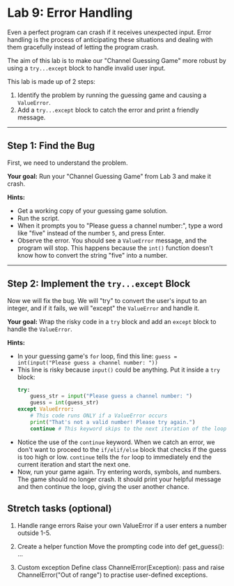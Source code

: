 # Lab 9: Error Handling

Even a perfect program can crash if it receives unexpected input. Error handling is the process of anticipating these situations and dealing with them gracefully instead of letting the program crash.

The aim of this lab is to make our "Channel Guessing Game" more robust by using a `try...except` block to handle invalid user input.

This lab is made up of 2 steps:

1.  Identify the problem by running the guessing game and causing a `ValueError`.
2.  Add a `try...except` block to catch the error and print a friendly message.

---

## Step 1: Find the Bug

First, we need to understand the problem.

**Your goal:** Run your "Channel Guessing Game" from Lab 3 and make it crash.

**Hints:**

- Get a working copy of your guessing game solution.
- Run the script.
- When it prompts you to "Please guess a channel number:", type a word like "five" instead of the number `5`, and press Enter.
- Observe the error. You should see a `ValueError` message, and the program will stop. This happens because the `int()` function doesn't know how to convert the string "five" into a number.

---

## Step 2: Implement the `try...except` Block

Now we will fix the bug. We will "try" to convert the user's input to an integer, and if it fails, we will "except" the `ValueError` and handle it.

**Your goal:** Wrap the risky code in a `try` block and add an `except` block to handle the `ValueError`.

**Hints:**

- In your guessing game's `for` loop, find this line:
  `guess = int(input("Please guess a channel number: "))`
- This line is risky because `input()` could be anything. Put it inside a `try` block:
  ```python
  try:
      guess_str = input("Please guess a channel number: ")
      guess = int(guess_str)
  except ValueError:
      # This code runs ONLY if a ValueError occurs
      print("That's not a valid number! Please try again.")
      continue # This keyword skips to the next iteration of the loop
  ```
- Notice the use of the `continue` keyword. When we catch an error, we don't want to proceed to the `if/elif/else` block that checks if the guess is too high or low. `continue` tells the `for` loop to immediately end the current iteration and start the next one.
- Now, run your game again. Try entering words, symbols, and numbers. The game should no longer crash. It should print your helpful message and then continue the loop, giving the user another chance.

## Stretch tasks (optional)

1. Handle range errors
   Raise your own ValueError if a user enters a number outside 1-5.

2. Create a helper function
   Move the prompting code into def get_guess(): …

3. Custom exception
   Define class ChannelError(Exception): pass and raise ChannelError("Out of range") to practise user-defined exceptions.
